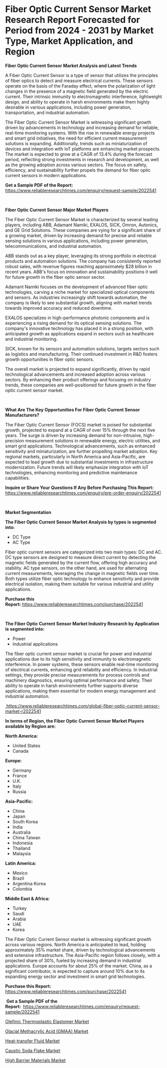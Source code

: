 <p><h1>Fiber Optic Current Sensor Market Research Report Forecasted for Period from 2024 -  2031 by Market Type, Market Application, and Region</h1></p><p><strong>Fiber Optic Current Sensor Market Analysis and Latest Trends</strong></p>
<p><p>A Fiber Optic Current Sensor is a type of sensor that utilizes the principles of fiber optics to detect and measure electrical currents. These sensors operate on the basis of the Faraday effect, where the polarization of light changes in the presence of a magnetic field generated by the electric current. Their intrinsic immunity to electromagnetic interference, lightweight design, and ability to operate in harsh environments make them highly desirable in various applications, including power generation, transportation, and industrial automation.</p><p>The Fiber Optic Current Sensor Market is witnessing significant growth driven by advancements in technology and increasing demand for reliable, real-time monitoring systems. With the rise in renewable energy projects and smart grid initiatives, the need for efficient current measurement solutions is expanding. Additionally, trends such as miniaturization of devices and integration with IoT platforms are enhancing market prospects. The market is expected to grow at a CAGR of 13.4% during the forecast period, reflecting strong investments in research and development, as well as the growing adoption across various sectors. The focus on safety, efficiency, and sustainability further propels the demand for fiber optic current sensors in modern applications.</p></p>
<p><strong>Get a Sample PDF of the Report:&nbsp;</strong> <a href="https://www.reliableresearchtimes.com/enquiry/request-sample/2022541?utm_campaign=1775&utm_medium=2&utm_source=Github&utm_content=ia&utm_term=28102024&utm_id=fiber-optic-current-sensor">https://www.reliableresearchtimes.com/enquiry/request-sample/2022541</a></p>
<p>&nbsp;</p>
<p><strong>Fiber Optic Current Sensor Major Market Players</strong></p>
<p><p>The Fiber Optic Current Sensor Market is characterized by several leading players, including ABB, Adamant Namiki, EXALOS, SICK, Omron, Autonics, and GE Grid Solutions. These companies are vying for a significant share of a growing market, driven by increasing demand for precise and reliable sensing solutions in various applications, including power generation, telecommunications, and industrial automation.</p><p>ABB stands out as a key player, leveraging its strong portfolio in electrical products and automation solutions. The company has consistently reported robust sales, with revenue figures reaching approximately $28 billion in recent years. ABB's focus on innovation and sustainability positions it well for future growth in the fiber optic sensor sector.</p><p>Adamant Namiki focuses on the development of advanced fiber optic technologies, carving a niche market for specialized optical components and sensors. As industries increasingly shift towards automation, the company is likely to see substantial growth, aligning with market trends towards improved accuracy and reduced downtime.</p><p>EXALOS specializes in high-performance photonic components and is experiencing a rising demand for its optical sensing solutions. The company's innovative technology has placed it in a strong position, with anticipated growth as applications expand in sectors such as healthcare and industrial monitoring.</p><p>SICK, known for its sensors and automation solutions, targets sectors such as logistics and manufacturing. Their continued investment in R&D fosters growth opportunities in fiber optic sensors.</p><p>The overall market is projected to expand significantly, driven by rapid technological advancements and increased adoption across various sectors. By enhancing their product offerings and focusing on industry trends, these companies are well-positioned for future growth in the fiber optic current sensor market.</p></p>
<p>&nbsp;</p>
<p><strong>What Are The Key Opportunities For Fiber Optic Current Sensor Manufacturers?</strong></p>
<p><p>The Fiber Optic Current Sensor (FOCS) market is poised for substantial growth, projected to expand at a CAGR of over 15% through the next five years. The surge is driven by increasing demand for non-intrusive, high-precision measurement solutions in renewable energy, electric utilities, and smart grid applications. Technological advancements, such as enhanced sensitivity and miniaturization, are further propelling market adoption. Key regional markets, particularly in North America and Asia-Pacific, are expected to lead growth due to substantial investments in infrastructure modernization. Future trends will likely emphasize integration with IoT technologies, enhancing monitoring and predictive maintenance capabilities.</p></p>
<p><strong>Inquire or Share Your Questions If Any Before Purchasing This Report:</strong> <a href="https://www.reliableresearchtimes.com/enquiry/pre-order-enquiry/2022541?utm_campaign=1775&utm_medium=2&utm_source=Github&utm_content=ia&utm_term=28102024&utm_id=fiber-optic-current-sensor">https://www.reliableresearchtimes.com/enquiry/pre-order-enquiry/2022541</a></p>
<p>&nbsp;</p>
<p><strong>Market Segmentation</strong></p>
<p><strong>The Fiber Optic Current Sensor Market Analysis by types is segmented into:</strong></p>
<p><ul><li>DC Type</li><li>AC Type</li></ul></p>
<p><p>Fiber optic current sensors are categorized into two main types: DC and AC. DC type sensors are designed to measure direct current by detecting the magnetic fields generated by the current flow, offering high accuracy and stability. AC type sensors, on the other hand, are used for alternating current measurements, leveraging the change in magnetic fields over time. Both types utilize fiber optic technology to enhance sensitivity and provide electrical isolation, making them suitable for various industrial and utility applications.</p></p>
<p><strong>Purchase this Report:&nbsp;</strong><a href="https://www.reliableresearchtimes.com/purchase/2022541?utm_campaign=1775&utm_medium=2&utm_source=Github&utm_content=ia&utm_term=28102024&utm_id=fiber-optic-current-sensor">https://www.reliableresearchtimes.com/purchase/2022541</a></p>
<p>&nbsp;</p>
<p><strong>The Fiber Optic Current Sensor Market Industry Research by Application is segmented into:</strong></p>
<p><ul><li>Power</li><li>Industrial applications</li></ul></p>
<p><p>The fiber optic current sensor market is crucial for power and industrial applications due to its high sensitivity and immunity to electromagnetic interference. In power systems, these sensors enable real-time monitoring of electrical currents, enhancing grid reliability and efficiency. In industrial settings, they provide precise measurements for process controls and machinery diagnostics, ensuring optimal performance and safety. Their ability to operate in harsh environments further supports diverse applications, making them essential for modern energy management and industrial automation.</p></p>
<p><a href="https://www.reliableresearchtimes.com/global-fiber-optic-current-sensor-market-r2022541?utm_campaign=1775&utm_medium=2&utm_source=Github&utm_content=ia&utm_term=28102024&utm_id=fiber-optic-current-sensor">&nbsp;https://www.reliableresearchtimes.com/global-fiber-optic-current-sensor-market-r2022541</a></p>
<p><strong>In terms of Region, the Fiber Optic Current Sensor Market Players available by Region are:</strong></p>
<p>
    <p> <strong> North America: </strong>
        <ul>
            <li>United States</li>
            <li>Canada</li>
        </ul>
        </p> 
    <p> <strong> Europe: </strong>
        <ul>
            <li>Germany</li>
            <li>France</li>
            <li>U.K.</li>
            <li>Italy</li>
            <li>Russia</li>
        </ul>
        </p> 
    <p> <strong> Asia-Pacific: </strong>
        <ul>
            <li>China</li>
            <li>Japan</li>
            <li>South Korea</li>
            <li>India</li>
            <li>Australia</li>
            <li>China Taiwan</li>
            <li>Indonesia</li>
            <li>Thailand</li>
            <li>Malaysia</li>
        </ul>
        </p> 
    <p> <strong> Latin America: </strong>
        <ul>
            <li>Mexico</li>
            <li>Brazil</li>
            <li>Argentina Korea</li>
            <li>Colombia</li>
        </ul>
        </p> 
    <p> <strong> Middle East & Africa: </strong>
        <ul>
            <li>Turkey</li>
            <li>Saudi</li>
            <li>Arabia</li>
            <li>UAE</li>
            <li>Korea</li>
        </ul>
    </p>
    </p>
<p><p>The Fiber Optic Current Sensor market is witnessing significant growth across various regions. North America is anticipated to lead, holding approximately 35% market share, driven by technological advancements and extensive infrastructure. The Asia-Pacific region follows closely, with a projected share of 30%, fueled by increasing demand in industrial applications. Europe accounts for about 25% of the market. China, as a significant contributor, is expected to capture around 10% due to its expanding energy sector and investment in smart grid technologies.</p></p>
<p><strong>Purchase this Report: </strong><a href="https://www.reliableresearchtimes.com/purchase/2022541?utm_campaign=1775&utm_medium=2&utm_source=Github&utm_content=ia&utm_term=28102024&utm_id=fiber-optic-current-sensor">https://www.reliableresearchtimes.com/purchase/2022541</a></p>
<p>&nbsp;<strong>Get a Sample PDF of the Report:&nbsp;&nbsp;</strong><a href="https://www.reliableresearchtimes.com/enquiry/request-sample/2022541?utm_campaign=1775&utm_medium=2&utm_source=Github&utm_content=ia&utm_term=28102024&utm_id=fiber-optic-current-sensor">https://www.reliableresearchtimes.com/enquiry/request-sample/2022541</a></p>
<p><strong></strong></p>
<p><p><a href="https://www.linkedin.com/pulse/competitive-intelligence-olefinic-thermoplastic-elastomer-market-jirjf?utm_campaign=1775&utm_medium=2&utm_source=Github&utm_content=ia&utm_term=28102024&utm_id=fiber-optic-current-sensor">Olefinic Thermoplastic Elastomer Market</a></p><p><a href="https://www.linkedin.com/pulse/global-glacial-methacrylic-acid-gmaa-market-trends-insights-ebzif?utm_campaign=1775&utm_medium=2&utm_source=Github&utm_content=ia&utm_term=28102024&utm_id=fiber-optic-current-sensor">Glacial Methacrylic Acid (GMAA) Market</a></p><p><a href="https://www.linkedin.com/pulse/heat-transfer-fluid-market-maturity-analysis-regional-f2n0c?utm_campaign=1775&utm_medium=2&utm_source=Github&utm_content=ia&utm_term=28102024&utm_id=fiber-optic-current-sensor">Heat-transfer Fluid Market</a></p><p><a href="https://www.linkedin.com/pulse/caustic-soda-flake-ecosystem-mapping-innovation-value-chains-uiwzf?utm_campaign=1775&utm_medium=2&utm_source=Github&utm_content=ia&utm_term=28102024&utm_id=fiber-optic-current-sensor">Caustic Soda Flake Market</a></p><p><a href="https://www.linkedin.com/pulse/high-barrier-materials-market-evolution-regional-adaptations-cihuf?utm_campaign=1775&utm_medium=2&utm_source=Github&utm_content=ia&utm_term=28102024&utm_id=fiber-optic-current-sensor">High Barrier Materials Market</a></p></p>